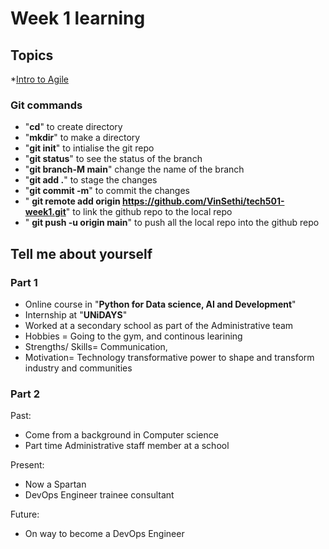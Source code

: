 # Week 1 learning 

## **Topics**
*[Intro to Agile](agile-intro.md)

### **Git commands**
* "**cd**" to create directory 
* "**mkdir**" to make a directory
* "**git init**" to intialise the git repo
* "**git status**" to see the status of the branch 
* "**git branch-M main**" change the name of the branch 
* "**git add .**" to stage the changes
* "**git commit -m**" to commit the changes 
* " **git remote add origin https://github.com/VinSethi/tech501-week1.git**" to link the github repo to the local repo
* " **git push -u origin main**" to push all the local repo into the github repo

## **Tell me about yourself**
### Part 1
* Online course in "**Python for Data science, AI and Development**"
* Internship at "**UNiDAYS**" 
* Worked at a secondary school as part of the Administrative team
* Hobbies = Going to the gym, and continous learining
* Strengths/ Skills= Communication, 
* Motivation= Technology transformative power to shape and transform industry and communities 

### Part 2
Past: 
* Come from a background in Computer science
* Part time Administrative staff member at a school

Present:
* Now a Spartan 
* DevOps Engineer trainee consultant

Future:
* On way to become a DevOps Engineer